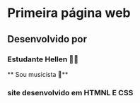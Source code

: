 # Primeira página web
## Desenvolvido por 
### Estudante Hellen :guitar::metal:
** Sou musicista :guitar:**
### site desenvolvido em HTMNL E CSS

